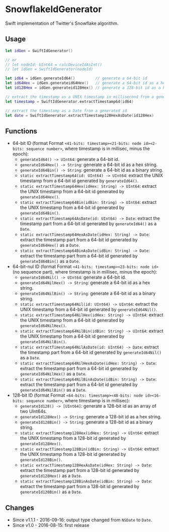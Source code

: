 SnowflakeIdGenerator
====================

Swift implementation of Twitter's Snowflake algorithm.


Usage
-----

```swift
let idGen = SwiftIdGenerator()

// or
// let nodeId: UInt64 = calcDeviceIdAsInt()
// let idGen = SwiftIdGenerator(nodeId)

let id64 = idGen.generateId64()         // generate a 64-bit id
let id64Hex = idGen.generateid64Hex()   // generate a 64-bit id as a hex string
let id128Hex = idGen.generateid128Hex() // generate a 128-bit id as a hex string

// extract the timestamp as a UNIX timestamp in millisecond from a generated id
let timestamp = SwiftIdGenerator.extractTimestamp64(id64)

// extract the timestamp as a Date from a generated id
let date = SwiftIdGenerator.extractTimestamp128HexAsDate(id128Hex)
```


Functions
---------

- 64-bit ID (format Format `<41-bits: timestamp><21-bits: node id><2-bits: sequence number>`, where timestamp is in millisec, minus the epoch):
  - `generateId64() -> UInt64`: generate a 64-bit id.
  - `generateId64Hex() -> String`: generate a 64-bit id as a hex string.
  - `generateId64Bin() -> String`: generate a 64-bit id as a binary string.
  - `static extractTimestamp64(id: UInt64) -> UInt64`: extract the UNIX timestamp from a 64-bit id generated by `generateId64()`.
  - `static extractTimestamp64Hex(idHex: String) -> UInt64`: extract the UNIX timestamp from a 64-bit id generated by `generateId64Hex()`.
  - `static extractTimestamp64Bin(idBin: String) -> UInt64`: extract the UNIX timestamp from a 64-bit id generated by `generateId64Bin()`.
  - `static extractTimestamp64AsDate(id: UInt64) -> Date`: extract the timestamp part from a 64-bit id generated by `generateId64()` as a `Date`.
  - `static extractTimestamp64HexAsDate(idHex: String) -> Date`: extract the timestamp part from a 64-bit id generated by `generateId64Hex()` as a `Date`.
  - `static extractTimestamp64BinAsDate(idBin: String) -> Date`: extract the timestamp part from a 64-bit id generated by `generateId64Bin()` as a `Date`.
- 64-bit-nul ID (format Format `<41-bits: timestamp><23-bits: node id>` (no sequence part), where timestamp is in millisec, minus the epoch):
  - `generateId64Nil() -> UInt64`: generate a 64-bit id.
  - `generateId64NilHex() -> String`: generate a 64-bit id as a hex string.
  - `generateId64NilBin() -> String`: generate a 64-bit id as a binary string.
  - `static extractTimestamp64Nil(id: UInt64) -> UInt64`: extract the UNIX timestamp from a 64-bit id generated by `generateId64Nil()`.
  - `static extractTimestamp64NilHex(idHex: String) -> UInt64`: extract the UNIX timestamp from a 64-bit id generated by `generateId64NilHex()`.
  - `static extractTimestamp64NilBin(idBin: String) -> UInt64`: extract the UNIX timestamp from a 64-bit id generated by `generateId64NilBin()`.
  - `static extractTimestamp64NilAsDate(id: UInt64) -> Date`: extract the timestamp part from a 64-bit id generated by `generateId64Nil()` as a `Date`.
  - `static extractTimestamp64NilHexAsDate(idHex: String) -> Date`: extract the timestamp part from a 64-bit id generated by `generateId64NilHex()` as a `Date`.
  - `static extractTimestamp64NilBinAsDate(idBin: String) -> Date`: extract the timestamp part from a 64-bit id generated by `generateId64NilBin()` as a `Date`.
- 128-bit ID (format Format `<64-bits: timestamp><48-bits: node id><16-bits: sequence number>`, where timestamp is in millisec):
  - `generateId128() -> [UInt64]`: generate a 128-bit id as an array of two UInt64s.
  - `generateId128Hex() -> String`: generate a 128-bit id as a hex string.
  - `generateId128Bin() -> String`: generate a 128-bit id as a binary string.
  - `static extractTimestamp128Hex(idHex: String) -> UInt64`: extract the UNIX timestamp from a 128-bit id generated by `generateId128Hex()`.
  - `static extractTimestamp128Bin(idBin: String) -> UInt64`: extract the UNIX timestamp from a 128-bit id generated by `generateId128Bin()`.
  - `static extractTimestamp128HexAsDate(idHex: String) -> Date`: extract the timestamp part from a 128-bit id generated by `generateId128Hex()` as a `Date`.
  - `static extractTimestamp128BinAsDate(idBin: String) -> Date`: extract the timestamp part from a 128-bit id generated by `generateId128Bin()` as a `Date`.


Changes
-------

- Since v1.1.1 - 2016-09-16: output type changed from `NSDate` to `Date`.
- Since v1.0 - 2016-08-15: first release
